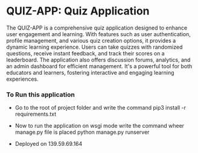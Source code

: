 # QUIZ-APP: Quiz Application

The QUIZ-APP is a comprehensive quiz application designed to enhance user engagement and learning. With features such as user authentication, profile management, and various quiz creation options, it provides a dynamic learning experience. Users can take quizzes with randomized questions, receive instant feedback, and track their scores on a leaderboard. The application also offers discussion forums, analytics, and an admin dashboard for efficient management. It's a powerful tool for both educators and learners, fostering interactive and engaging learning experiences.

### To Run this application

- Go to the root of project folder and write the command
   pip3 install -r requirements.txt

- Now to run the application on wsgi mode write the command wheer manage.py file is placed
   python manage.py runserver

- Deployed on 139.59.69.164
